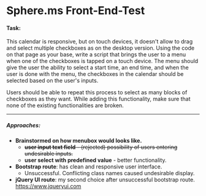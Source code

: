 # Sphere.ms Front-End-Test

#### Task:
This calendar is responsive, but on touch devices, it doesn't allow to drag and select multiple checkboxes as on the desktop version. Using the code on that page as your base, write a script that brings the user to a menu when one of the checkboxes is tapped on a touch device. The menu should give the user the ability to select a start time, an end time, and when the user is done with the menu, the checkboxes in the calendar should be selected based on the user's inputs.

Users should be able to repeat this process to select as many blocks of checkboxes as they want. While adding this functionality, make sure that none of the existing functionalities are broken.

---

##### Approaches:
* **Brainstormed on how menubox would looks like.**
  * ~~**user input text field** - (rejected) possibility of users entering undesirable inputs.~~
  * **user select with predefined value** - better functionality.
* **Bootstrap route**: has clean and responsive user interface.
  * Unsuccessful. Conflicting class names caused undesirable display.
* **jQuery UI route**: my second choice after unsuccessful bootstrap route. https://www.jqueryui.com
